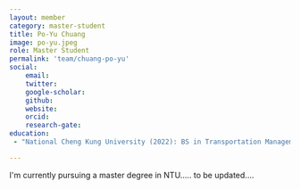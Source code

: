```yaml
---
layout: member
category: master-student
title: Po-Yu Chuang
image: po-yu.jpeg
role: Master Student
permalink: 'team/chuang-po-yu'
social:
    email:
    twitter: 
    google-scholar:
    github: 
    website: 
    orcid: 
    research-gate: 
education:
 - "National Cheng Kung University (2022): BS in Transportation Management"

---
```


I'm currently pursuing a master degree in NTU..... to be updated....
